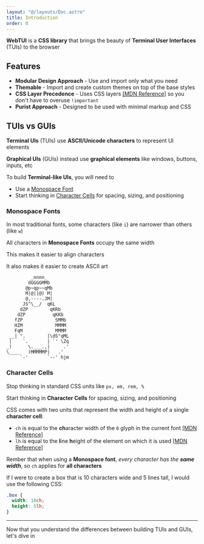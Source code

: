 ```yaml
---
layout: "@/layouts/Doc.astro"
title: Introduction
order: 0
---
```


**WebTUI** is a **CSS library** that brings the beauty of **Terminal User Interfaces** (TUIs) to the browser

## Features

- **Modular Design Approach** - Use and import only what you need
- **Themable** - Import and create custom themes on top of the base styles
- **CSS Layer Precedence** - Uses CSS layers [[MDN Reference]](https://developer.mozilla.org/en-US/docs/Web/CSS/@layer) so you don't have to overuse `!important`
- **Purist Approach** - Designed to be used with minimal markup and CSS

## TUIs vs GUIs

**Terminal UIs** (TUIs) use **ASCII/Unicode characters** to represent UI elements

**Graphical UIs** (GUIs) instead use **graphical elements** like windows, buttons, inputs, etc

To build **Terminal-like UIs**, you will need to

- Use a [Monospace Font](#monospace-fonts)
- Start thinking in [Character Cells](#character-cells) for spacing, sizing, and positioning

### Monospace Fonts

In most traditional fonts, some characters (like `i`) are narrower than others (like `w`)

All characters in **Monospace Fonts** occupy the same width

This makes it easier to align characters

It also makes it easier to create ASCII art

```
         _nnnn_
        dGGGGMMb
       @p~qp~~qMb
       M|@||@) M|
       @,----.JM|
      JS^\__/  qKL
     dZP        qKRb
    dZP          qKKb
   fZP            SMMb
   HZM            MMMM
   FqM            MMMM
 __| ".        |\dS"qML
 |    `.       | `' \Zq
_)      \.___.,|     .'
\____   )MMMMMP|   .'
     `-'       `--' hjm
```

### Character Cells

Stop thinking in standard CSS units like `px, em, rem, %`

Start thinking in **Character Cells** for spacing, sizing, and positioning

CSS comes with two units that represent the width and height of a single **character cell**:

- `ch` is equal to the **ch**aracter width of the `0` glyph in the current font [[MDN Reference]](https://developer.mozilla.org/en-US/docs/Web/CSS/length#ch)
- `lh` is equal to the **l**ine **h**eight of the element on which it is used [[MDN Reference]](https://developer.mozilla.org/en-US/docs/Web/CSS/length#lh)

Rember that when using a **Monospace font**, _every character has the **same width**_, so `ch` applies for **all characters**

If I were to create a box that is 10 characters wide and 5 lines tall, I would use the following CSS:

```css
.box {
  width: 10ch;
  height: 5lh;
}
```

---

Now that you understand the differences between building TUIs and GUIs, let's dive in
